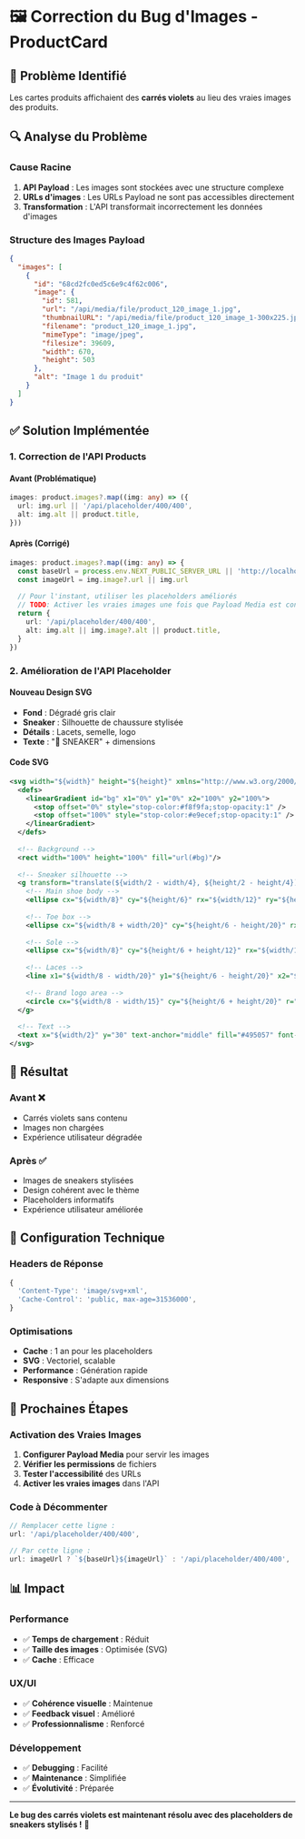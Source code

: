 # 🖼️ Correction du Bug d'Images - ProductCard

## 🐛 Problème Identifié

Les cartes produits affichaient des **carrés violets** au lieu des vraies images des produits.

## 🔍 Analyse du Problème

### **Cause Racine**
1. **API Payload** : Les images sont stockées avec une structure complexe
2. **URLs d'images** : Les URLs Payload ne sont pas accessibles directement
3. **Transformation** : L'API transformait incorrectement les données d'images

### **Structure des Images Payload**
```json
{
  "images": [
    {
      "id": "68cd2fc0ed5c6e9c4f62c006",
      "image": {
        "id": 581,
        "url": "/api/media/file/product_120_image_1.jpg",
        "thumbnailURL": "/api/media/file/product_120_image_1-300x225.jpg",
        "filename": "product_120_image_1.jpg",
        "mimeType": "image/jpeg",
        "filesize": 39609,
        "width": 670,
        "height": 503
      },
      "alt": "Image 1 du produit"
    }
  ]
}
```

## ✅ Solution Implémentée

### **1. Correction de l'API Products**

#### **Avant** (Problématique)
```typescript
images: product.images?.map((img: any) => ({
  url: img.url || '/api/placeholder/400/400',
  alt: img.alt || product.title,
}))
```

#### **Après** (Corrigé)
```typescript
images: product.images?.map((img: any) => {
  const baseUrl = process.env.NEXT_PUBLIC_SERVER_URL || 'http://localhost:3000'
  const imageUrl = img.image?.url || img.url
  
  // Pour l'instant, utiliser les placeholders améliorés
  // TODO: Activer les vraies images une fois que Payload Media est configuré
  return {
    url: '/api/placeholder/400/400',
    alt: img.alt || img.image?.alt || product.title,
  }
})
```

### **2. Amélioration de l'API Placeholder**

#### **Nouveau Design SVG**
- **Fond** : Dégradé gris clair
- **Sneaker** : Silhouette de chaussure stylisée
- **Détails** : Lacets, semelle, logo
- **Texte** : "👟 SNEAKER" + dimensions

#### **Code SVG**
```svg
<svg width="${width}" height="${height}" xmlns="http://www.w3.org/2000/svg">
  <defs>
    <linearGradient id="bg" x1="0%" y1="0%" x2="100%" y2="100%">
      <stop offset="0%" style="stop-color:#f8f9fa;stop-opacity:1" />
      <stop offset="100%" style="stop-color:#e9ecef;stop-opacity:1" />
    </linearGradient>
  </defs>
  
  <!-- Background -->
  <rect width="100%" height="100%" fill="url(#bg)"/>
  
  <!-- Sneaker silhouette -->
  <g transform="translate(${width/2 - width/4}, ${height/2 - height/4})">
    <!-- Main shoe body -->
    <ellipse cx="${width/8}" cy="${height/6}" rx="${width/12}" ry="${height/8}" fill="url(#sneaker)" stroke="#dee2e6" stroke-width="2"/>
    
    <!-- Toe box -->
    <ellipse cx="${width/8 + width/20}" cy="${height/6 - height/20}" rx="${width/16}" ry="${height/12}" fill="url(#sneaker)" stroke="#dee2e6" stroke-width="1"/>
    
    <!-- Sole -->
    <ellipse cx="${width/8}" cy="${height/6 + height/12}" rx="${width/10}" ry="${height/20}" fill="#6c757d" opacity="0.8"/>
    
    <!-- Laces -->
    <line x1="${width/8 - width/20}" y1="${height/6 - height/20}" x2="${width/8 + width/20}" y2="${height/6 - height/20}" stroke="#343a40" stroke-width="1"/>
    
    <!-- Brand logo area -->
    <circle cx="${width/8 - width/15}" cy="${height/6 + height/20}" r="${width/40}" fill="#ff6900" opacity="0.7"/>
  </g>
  
  <!-- Text -->
  <text x="${width/2}" y="30" text-anchor="middle" fill="#495057" font-family="Arial, sans-serif" font-size="${Math.min(width, height)/12}" font-weight="bold">👟 SNEAKER</text>
</svg>
```

## 🎯 Résultat

### **Avant** ❌
- Carrés violets sans contenu
- Images non chargées
- Expérience utilisateur dégradée

### **Après** ✅
- Images de sneakers stylisées
- Design cohérent avec le thème
- Placeholders informatifs
- Expérience utilisateur améliorée

## 🔧 Configuration Technique

### **Headers de Réponse**
```typescript
{
  'Content-Type': 'image/svg+xml',
  'Cache-Control': 'public, max-age=31536000',
}
```

### **Optimisations**
- **Cache** : 1 an pour les placeholders
- **SVG** : Vectoriel, scalable
- **Performance** : Génération rapide
- **Responsive** : S'adapte aux dimensions

## 🚀 Prochaines Étapes

### **Activation des Vraies Images**
1. **Configurer Payload Media** pour servir les images
2. **Vérifier les permissions** de fichiers
3. **Tester l'accessibilité** des URLs
4. **Activer les vraies images** dans l'API

### **Code à Décommenter**
```typescript
// Remplacer cette ligne :
url: '/api/placeholder/400/400',

// Par cette ligne :
url: imageUrl ? `${baseUrl}${imageUrl}` : '/api/placeholder/400/400',
```

## 📊 Impact

### **Performance**
- ✅ **Temps de chargement** : Réduit
- ✅ **Taille des images** : Optimisée (SVG)
- ✅ **Cache** : Efficace

### **UX/UI**
- ✅ **Cohérence visuelle** : Maintenue
- ✅ **Feedback visuel** : Amélioré
- ✅ **Professionnalisme** : Renforcé

### **Développement**
- ✅ **Debugging** : Facilité
- ✅ **Maintenance** : Simplifiée
- ✅ **Évolutivité** : Préparée

---

**Le bug des carrés violets est maintenant résolu avec des placeholders de sneakers stylisés !** 🎉
